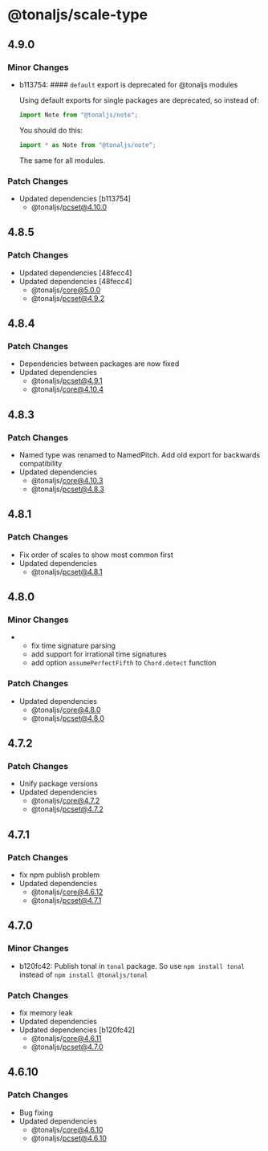 # @tonaljs/scale-type

## 4.9.0

### Minor Changes

- b113754: #### `default` export is deprecated for @tonaljs modules

  Using default exports for single packages are deprecated, so instead of:

  ```js
  import Note from "@tonaljs/note";
  ```

  You should do this:

  ```js
  import * as Note from "@tonaljs/note";
  ```

  The same for all modules.

### Patch Changes

- Updated dependencies [b113754]
  - @tonaljs/pcset@4.10.0

## 4.8.5

### Patch Changes

- Updated dependencies [48fecc4]
- Updated dependencies [48fecc4]
  - @tonaljs/core@5.0.0
  - @tonaljs/pcset@4.9.2

## 4.8.4

### Patch Changes

- Dependencies between packages are now fixed
- Updated dependencies
  - @tonaljs/pcset@4.9.1
  - @tonaljs/core@4.10.4

## 4.8.3

### Patch Changes

- Named type was renamed to NamedPitch. Add old export for backwards compatibility
- Updated dependencies
  - @tonaljs/core@4.10.3
  - @tonaljs/pcset@4.8.3

## 4.8.1

### Patch Changes

- Fix order of scales to show most common first
- Updated dependencies
  - @tonaljs/pcset@4.8.1

## 4.8.0

### Minor Changes

- - fix time signature parsing
  - add support for irrational time signatures
  - add option `assumePerfectFifth` to `Chord.detect` function

### Patch Changes

- Updated dependencies
  - @tonaljs/core@4.8.0
  - @tonaljs/pcset@4.8.0

## 4.7.2

### Patch Changes

- Unify package versions
- Updated dependencies
  - @tonaljs/core@4.7.2
  - @tonaljs/pcset@4.7.2

## 4.7.1

### Patch Changes

- fix npm publish problem
- Updated dependencies
  - @tonaljs/core@4.6.12
  - @tonaljs/pcset@4.7.1

## 4.7.0

### Minor Changes

- b120fc42: Publish tonal in `tonal` package. So use `npm install tonal` instead of `npm install @tonaljs/tonal`

### Patch Changes

- fix memory leak
- Updated dependencies
- Updated dependencies [b120fc42]
  - @tonaljs/core@4.6.11
  - @tonaljs/pcset@4.7.0

## 4.6.10

### Patch Changes

- Bug fixing
- Updated dependencies
  - @tonaljs/core@4.6.10
  - @tonaljs/pcset@4.6.10
